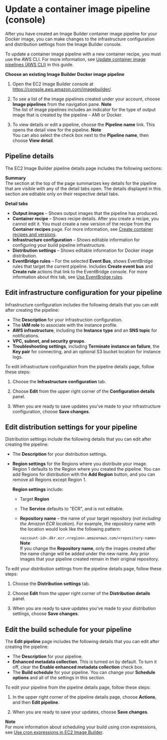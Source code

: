 # Update a container image pipeline \(console\)<a name="update-container-pipelines-console"></a>

After you have created an Image Builder container image pipeline for your Docker image, you can make changes to the infrastructure configuration and distribution settings from the Image Builder console\.

To update a container image pipeline with a new container recipe, you must use the AWS CLI\. For more information, see [Update container image pipelines \(AWS CLI\)](cli-update-container-pipeline.md) in this guide\.

**Choose an existing Image Builder Docker image pipeline**

1. Open the EC2 Image Builder console at [https://console\.aws\.amazon\.com/imagebuilder/](https://console.aws.amazon.com/imagebuilder/)\.

1. To see a list of the image pipelines created under your account, choose **Image pipelines** from the navigation pane\.
**Note**  
The list of image pipelines includes an indicator for the type of output image that is created by the pipeline – AMI or Docker\.

1. To view details or edit a pipeline, choose the **Pipeline name** link\. This opens the detail view for the pipeline\.
**Note**  
You can also select the check box next to the **Pipeline name**, then choose **View detail**\.

## Pipeline details<a name="container-pipeline-details"></a>

The EC2 Image Builder pipeline details page includes the following sections:

****Summary****  
The section at the top of the page summarizes key details for the pipeline that are visible with any of the detail tabs open\. The details displayed in this section are editable only on their respective detail tabs\.

**Detail tabs**
+ **Output images** – Shows output images that the pipeline has produced\.
+ **Container recipe** – Shows recipe details\. After you create a recipe, you cannot edit it\. You must create a new version of the recipe from the **Container recipes** page\. For more information, see [Create container recipes and versions](create-container-recipes.md)\.
+ **Infrastructure configuration** – Shows editable information for configuring your build pipeline infrastructure\.
+ **Distribution settings** – Shows editable information for Docker image distribution\.
+ **EventBridge rules** – For the selected **Event Bus**, shows EventBridge rules that target the current pipeline\. Includes **Create event bus** and **Create rule** actions that link to the EventBridge console\. For more information about this tab, see [Use EventBridge rules](ev-rules-for-pipeline.md)\.

## Edit infrastructure configuration for your pipeline<a name="container-pipelines-edit-infra-config"></a>

Infrastructure configuration includes the following details that you can edit after creating the pipeline:
+ The **Description** for your infrastruction configuration\.
+ The **IAM role** to associate with the instance profile\.
+ **AWS infrastructure**, including the **Instance type** and an **SNS topic** for notifications\.
+ **VPC, subnet, and security groups**\.
+ **Troubleshooting settings**, including **Terminate instance on failure**, the **Key pair** for connecting, and an optional S3 bucket location for instance logs\.

To edit infrastructure configuration from the pipeline details page, follow these steps:

1. Choose the **Infrastructure configuration** tab\.

1. Choose **Edit** from the upper right corner of the **Configuration details** panel\.

1. When you are ready to save updates you've made to your infrastructure configuration, choose **Save changes**\.

## Edit distribution settings for your pipeline<a name="container-pipelines-edit-dist-settings"></a>

Distribution settings include the following details that you can edit after creating the pipeline:
+ The **Description** for your distribution settings\.
+ **Region settings** for the Regions where you distribute your image\. Region 1 defaults to the Region where you created the pipeline\. You can add Regions for distribution with the **Add Region** button, and you can remove all Regions except Region 1\.

  **Region settings** include:
  + Target **Region**
  + The **Service** defaults to "ECR", and is not editable\.
  + **Repository name** – the name of your target repository \(*not including the Amazon ECR location*\)\. For example, the repository name with the location would look like the following pattern:

    `<account-id>.dkr.ecr.<region>.amazonaws.com/<repository-name>`
**Note**  
If you change the **Repository name**, only the images created after the name change will be added under the new name\. Any prior images that your pipeline created remain in their original repository\.

To edit your distribution settings from the pipeline details page, follow these steps:

1. Choose the **Distribution settings** tab\.

1. Choose **Edit** from the upper right corner of the **Distribution details** panel\.

1. When you are ready to save updates you've made to your distribution settings, choose **Save changes**\.

## Edit the build schedule for your pipeline<a name="container-pipelines-edit-build-schedule"></a>

The **Edit pipeline** page includes the following details that you can edit after creating the pipeline:
+ The **Description** for your pipeline\.
+ **Enhanced metadata collection**\. This is turned on by default\. To turn it off, clear the **Enable enhanced metadata collection** check box\.
+ The **Build schedule** for your pipeline\. You can change your **Schedule options** and all of the settings in this section\.

To edit your pipeline from the pipeline details page, follow these steps:

1. In the upper right corner of the pipeline details page, choose **Actions**, and then **Edit pipeline**\.

1. When you are ready to save your updates, choose **Save changes**\.

**Note**  
For more information about scheduling your build using cron expressions, see [Use cron expressions in EC2 Image Builder](cron-expressions.md)\.
